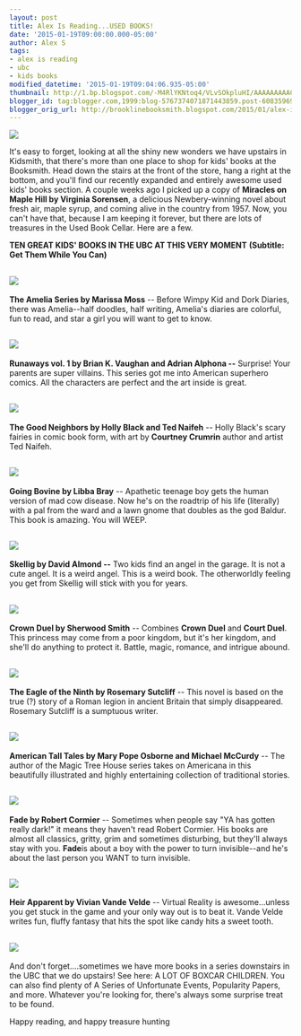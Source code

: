 ```yaml
---
layout: post
title: Alex Is Reading...USED BOOKS!
date: '2015-01-19T09:00:00.000-05:00'
author: Alex S
tags:
- alex is reading
- ubc
- kids books
modified_datetime: '2015-01-19T09:04:06.935-05:00'
thumbnail: http://1.bp.blogspot.com/-M4RlYKNtoq4/VLvSOkpluHI/AAAAAAAAACA/XSbvCL39Lyg/s72-c/IMG_0034.JPG
blogger_id: tag:blogger.com,1999:blog-5767374071871443859.post-6083596961766646836
blogger_orig_url: http://brooklinebooksmith.blogspot.com/2015/01/alex-is-readingused-books.html
---
```

[![](http://1.bp.blogspot.com/-M4RlYKNtoq4/VLvSOkpluHI/AAAAAAAAACA/XSbvCL39Lyg/s1600/IMG_0034.JPG)](http://1.bp.blogspot.com/-M4RlYKNtoq4/VLvSOkpluHI/AAAAAAAAACA/XSbvCL39Lyg/s1600/IMG_0034.JPG)

It's easy to forget, looking at all the shiny new wonders we have upstairs in Kidsmith, that there's more than one place to shop for kids' books at the Booksmith. Head down the stairs at the front of the store, hang a right at the bottom, and you'll find our recently expanded and entirely awesome used kids' books section. A couple weeks ago I picked up a copy of **Miracles on Maple Hill by Virginia Sorensen**, a delicious Newbery-winning novel about fresh air, maple syrup, and coming alive in the country from 1957\. Now, you can't have that, because I am keeping it forever, but there are lots of treasures in the Used Book Cellar. Here are a few.

**TEN GREAT KIDS' BOOKS IN THE UBC AT THIS VERY MOMENT**
**(Subtitle: Get Them While You Can)**

[![](http://4.bp.blogspot.com/-GEwAIwENu9I/VLvVZHcbEaI/AAAAAAAAAC0/3iqfvo2u-RA/s1600/IMG_0037.JPG)](http://4.bp.blogspot.com/-GEwAIwENu9I/VLvVZHcbEaI/AAAAAAAAAC0/3iqfvo2u-RA/s1600/IMG_0037.JPG)
---
**The Amelia Series by Marissa Moss** -- Before Wimpy Kid and Dork Diaries, there was Amelia--half doodles, half writing, Amelia's diaries are colorful, fun to read, and star a girl you will want to get to know.

[![](http://4.bp.blogspot.com/-tzUkyaKZbig/VLvV0AH3beI/AAAAAAAAAC8/W3SWgdIBiwY/s1600/IMG_0038.JPG)](http://4.bp.blogspot.com/-tzUkyaKZbig/VLvV0AH3beI/AAAAAAAAAC8/W3SWgdIBiwY/s1600/IMG_0038.JPG)
---
**Runaways vol. 1 by Brian K. Vaughan and Adrian Alphona --** Surprise! Your parents are super villains. This series got me into American superhero comics. All the characters are perfect and the art inside is great.

[![](http://1.bp.blogspot.com/-Z-_h2M5Y-NA/VLvWdnmllwI/AAAAAAAAADI/oWr9xlBpNgI/s1600/IMG_0039.JPG)](http://1.bp.blogspot.com/-Z-_h2M5Y-NA/VLvWdnmllwI/AAAAAAAAADI/oWr9xlBpNgI/s1600/IMG_0039.JPG)
---
**The Good Neighbors by Holly Black and Ted Naifeh** -- Holly Black's scary fairies in comic book form, with art by **Courtney Crumrin** author and artist Ted Naifeh.

[![](http://4.bp.blogspot.com/-OFtXcJEnnM0/VLvXEVAhuqI/AAAAAAAAADY/RninjvipaJ4/s1600/IMG_0042.JPG)](http://4.bp.blogspot.com/-OFtXcJEnnM0/VLvXEVAhuqI/AAAAAAAAADY/RninjvipaJ4/s1600/IMG_0042.JPG)
---
**Going Bovine by Libba Bray** -- Apathetic teenage boy gets the human version of mad cow disease. Now he's on the roadtrip of his life (literally) with a pal from the ward and a lawn gnome that doubles as the god Baldur. This book is amazing. You will WEEP.

[![](http://1.bp.blogspot.com/-o641Pn157qI/VLvXrEuzQyI/AAAAAAAAADg/y4emm6bthvg/s1600/IMG_0043.JPG)](http://1.bp.blogspot.com/-o641Pn157qI/VLvXrEuzQyI/AAAAAAAAADg/y4emm6bthvg/s1600/IMG_0043.JPG)
---
**Skellig by David Almond --** Two kids find an angel in the garage. It is not a cute angel. It is a weird angel. This is a weird book. The otherworldly feeling you get from Skellig will stick with you for years.

[![](http://2.bp.blogspot.com/-XDq2QBZfHXM/VLvYX8H3jWI/AAAAAAAAADo/EGjunxNi5Co/s1600/IMG_0046.JPG)](http://2.bp.blogspot.com/-XDq2QBZfHXM/VLvYX8H3jWI/AAAAAAAAADo/EGjunxNi5Co/s1600/IMG_0046.JPG)
---
**Crown Duel by Sherwood Smith** -- Combines **Crown Duel** and **Court Duel**. This princess may come from a poor kingdom, but it's her kingdom, and she'll do anything to protect it. Battle, magic, romance, and intrigue abound.

[![](http://2.bp.blogspot.com/-P3LCYMFOUgc/VLvYuwIEZoI/AAAAAAAAADw/jsyU-CXPo28/s1600/IMG_0044.JPG)](http://2.bp.blogspot.com/-P3LCYMFOUgc/VLvYuwIEZoI/AAAAAAAAADw/jsyU-CXPo28/s1600/IMG_0044.JPG)
---
**The Eagle of the Ninth by Rosemary Sutcliff** -- This novel is based on the true (?) story of a Roman legion in ancient Britain that simply disappeared. Rosemary Sutcliff is a sumptuous writer.

[![](http://4.bp.blogspot.com/-WRFz87mNUU8/VLvZJaM_MHI/AAAAAAAAAD4/eBz9q6hLDrA/s1600/IMG_0047.JPG)](http://4.bp.blogspot.com/-WRFz87mNUU8/VLvZJaM_MHI/AAAAAAAAAD4/eBz9q6hLDrA/s1600/IMG_0047.JPG)
---
**American Tall Tales by Mary Pope Osborne and Michael McCurdy** -- The author of the Magic Tree House series takes on Americana in this beautifully illustrated and highly entertaining collection of traditional stories.

[![](http://2.bp.blogspot.com/-_sLUb11a0BM/VLvZetI03cI/AAAAAAAAAEA/q60bI1BIhCI/s1600/IMG_0041.JPG)](http://2.bp.blogspot.com/-_sLUb11a0BM/VLvZetI03cI/AAAAAAAAAEA/q60bI1BIhCI/s1600/IMG_0041.JPG)
---
**Fade by Robert Cormier** -- Sometimes when people say "YA has gotten really dark!" it means they haven't read Robert Cormier. His books are almost all classics, gritty, grim and sometimes disturbing, but they'll always stay with you. **Fade**is about a boy with the power to turn invisible--and he's about the last person you WANT to turn invisible.

[![](http://4.bp.blogspot.com/-2xri_04UH3s/VLvZ6rFt0hI/AAAAAAAAAEI/ThihYLAROYM/s1600/IMG_0040.JPG)](http://4.bp.blogspot.com/-2xri_04UH3s/VLvZ6rFt0hI/AAAAAAAAAEI/ThihYLAROYM/s1600/IMG_0040.JPG)
---
**Heir Apparent by Vivian Vande Velde** -- Virtual Reality is awesome...unless you get stuck in the game and your only way out is to beat it. Vande Velde writes fun, fluffy fantasy that hits the spot like candy hits a sweet tooth.

[![](http://2.bp.blogspot.com/-k5D6b6XTxlk/VLvaQw9O_RI/AAAAAAAAAEQ/9YApYUhH3_0/s1600/IMG_0036.JPG)](http://2.bp.blogspot.com/-k5D6b6XTxlk/VLvaQw9O_RI/AAAAAAAAAEQ/9YApYUhH3_0/s1600/IMG_0036.JPG)
---
And don't forget....sometimes we have more books in a series downstairs in the UBC that we do upstairs! See here: A LOT OF BOXCAR CHILDREN. You can also find plenty of A Series of Unfortunate Events, Popularity Papers, and more. Whatever you're looking for, there's always some surprise treat to be found.

Happy reading, and happy treasure hunting